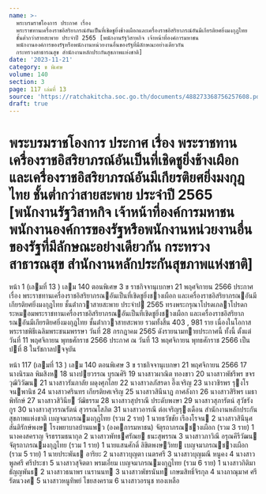 ```yaml
---
name: >-
  พระบรมราชโองการ ประกาศ เรื่อง
  พระราชทานเครื่องราชอิสริยาภรณ์อันเป็นที่เชิดชูยิ่งช้างเผือกและเครื่องราชอิสริยาภรณ์อันมีเกียรติยศยิ่งมงกุฎไทย
  ชั้นต่ำกว่าสายสะพาย ประจำปี 2565 [พนักงานรัฐวิสาหกิจ เจ้าหน้าที่องค์การมหาชน
  พนักงานองค์การของรัฐหรือพนักงานหน่วยงานอื่นของรัฐที่มีลักษณะอย่างเดียวกัน
  กระทรวงสาธารณสุข สำนักงานหลักประกันสุขภาพแห่งชาติ]
date: '2023-11-21'
category: ข พิเศษ
volume: 140
section: 3
page: 117 เล่มที่ 13
source: 'https://ratchakitcha.soc.go.th/documents/488273368756257608.pdf'
draft: true
---
```


# พระบรมราชโองการ ประกาศ เรื่อง พระราชทานเครื่องราชอิสริยาภรณ์อันเป็นที่เชิดชูยิ่งช้างเผือกและเครื่องราชอิสริยาภรณ์อันมีเกียรติยศยิ่งมงกุฎไทย ชั้นต่ำกว่าสายสะพาย ประจำปี 2565 [พนักงานรัฐวิสาหกิจ เจ้าหน้าที่องค์การมหาชน พนักงานองค์การของรัฐหรือพนักงานหน่วยงานอื่นของรัฐที่มีลักษณะอย่างเดียวกัน กระทรวงสาธารณสุข สำนักงานหลักประกันสุขภาพแห่งชาติ]

หน้า 1 (เลมที่ 13 ) เลม 140 ตอนพิเศษ 3 ข ราชกิจจานุเบกษา 21 พฤศจิกายน 2566 ประกาศ เรื่อง พระราชทานเครื่องราชอิสริยาภรณอันเป็นที่เชิดชูยิ่งชางเผือก และเครื่องราชอิสริยาภรณอันมีเกียรติยศยิ่งมงกุฎไทย ชั้นต่ํากวาสายสะพาย ประจําป 2565 ทรงพระกรุณาโปรดเกลาโปรดกระหมอมพระราชทานเครื่องราชอิสริยาภรณอันเป็นที่เชิดชูยิ่งชางเผือก และเครื่องราชอิสริยาภรณอันมีเกียรติยศยิ่งมงกุฎไทย ชั้นต่ํากวาสายสะพาย รวมทั้งสิ้น 403 , 981 ราย เนื่องในโอกาสพระราชพิธีเฉลิมพระชนมพรรษา วันที่ 28 กรกฎาคม 2565 ดังรายนามทายประกาศนี้ ทั้งนี้ ตั้งแต่วันที่ 11 พฤศจิกายน พุทธศักราช 2566 ประกาศ ณ วันที่ 13 พฤศจิกายน พุทธศักราช 2566 เป็นปที่ 8 ในรัชกาลปจจุบัน

หน้า 117 (เลมที่ 13 ) เลม 140 ตอนพิเศษ 3 ข ราชกิจจานุเบกษา 21 พฤศจิกายน 2566 17 นางนิรมล พิมสิงห 18 นางปยวรรณ บุรณศิริ 19 นางสาวผาณิต ทองขาว 20 นางสาวพัชรีพร ขจรวุฒิวิวัฒน 21 นางสาวรัมภาลัย ผดุงศุภไลย 22 นางสาวลภัสรดา อึ๊งเจริญ 23 นางวชิรพร รุงโรจนพานิช 24 นางสาวศรินทร เกียรติยศเจริญ 25 นางสาวสินีนาฏ กาศลังกา 26 นางสาวสิริพร เมธาพิทักษ์ 27 นางสาวสิวินีย วัฒิธรรม 28 นางสาวสุปราณี ประดับพงษา 29 นางสาวสุภารัตน์ สุวัชรังกูร 30 นางสาวสุวรรณรัตน์ สุวรรณโสภิต 31 นางสาวอารณี ต่อเจริญรุงเดือน สํานักงานหลักประกันสุขภาพแห่งชาติ เบญจมาภรณมงกุฎไทย (รวม 2 ราย) 1 นายธวัชชัย เรืองโรจน 2 นางสาวสินีนุศ สันติรักษ์พงษ โรงพยาบาลบ้านแพว (องคการมหาชน) จัตุรถาภรณชางเผือก (รวม 3 ราย) 1 นางคงสคราญ จิรธรรมธนากุล 2 นางสาวพัทธศรัณย ธนะสุพรรณ 3 นางสาวภาวิณี อรุณคีรีวัฒน จัตุรถาภรณมงกุฎไทย (รวม 1 ราย) 1 นายแสนศักดิ์ ลิขิตพงษวิทย เบญจมาภรณชางเผือก (รวม 5 ราย) 1 นายประพันธ อาริยะ 2 นางสาวบุญตา เนตรศรี 3 นางสาวบุญมณี หนูคง 4 นางสาวพูลศรี ศรีประชา 5 นางสาวสุจิตตา พรมเอี่ยม เบญจมาภรณมงกุฎไทย (รวม 6 ราย) 1 นางสาวกิติมา ธัญญพันธ 2 นางสาวธนาพร เนรานนท 3 นางสาวพัชรนันท เกษมสิทธิ์จิรกุล 4 นางภาณุมาศ ศรีรัตนวงศ 5 นางสาวหนูทิพย์ ไชยสงคราม 6 นางสาวอรนุช ทองเหลือ
